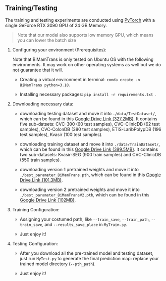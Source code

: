 ## Training/Testing

The training and testing experiments are conducted using [PyTorch](https://github.com/pytorch/pytorch) with 
a single GeForce RTX 3090 GPU of 24 GB Memory.

> Note that our model also supports low memory GPU, which means you can lower the batch size


1. Configuring your environment (Prerequisites):
   
    Note that BiMamTrans is only tested on Ubuntu OS with the following environments. 
    It may work on other operating systems as well but we do not guarantee that it will.
    
    + Creating a virtual environment in terminal: `conda create -n BiMamTrans python=3.10`.
    
    + Installing necessary packages: `pip install -r requirements.txt `.
    
2. Downloading necessary data:

    + downloading testing dataset and move it into `./data/TestDataset/`, 
    which can be found in this [Google Drive Link (327.2MB)](https://drive.google.com/file/d/1Y2z7FD5p5y31vkZwQQomXFRB0HutHyao/view?usp=sharing). It contains five sub-datsets: CVC-300 (60 test samples), CVC-ClinicDB (62 test samples), CVC-ColonDB (380 test samples), ETIS-LaribPolypDB (196 test samples), Kvasir (100 test samples).
    
    + downloading training dataset and move it into `./data/TrainDataset/`, 
    which can be found in this [Google Drive Link (399.5MB)](https://drive.google.com/file/d/13Zij1HbKTn9PKTW9bM19_fXtfQKWdCtD/view?usp=sharing). It contains two sub-datasets: Kvasir-SEG (900 train samples) and CVC-ClinicDB (550 train samples).
    
    + downloading version 1 pretrained weights and move it into `./best_parameter_BiMamTrans.pth`, 
    which can be found in this [Google Drive Link (101.3MB)](https://drive.google.com/file/d/13Zij1HbKTn9PKTW9bM19_fXtfQKWdCtD/view?usp=sharing).
    
    + downloading version 2 pretrained weights and move it into `./best_parameter_BiMamTransV2.pth`, 
    which can be found in this [Google Drive Link (102MB)](https://drive.google.com/file/d/17WAvw_hoXfPZsE7KlKOkFcu2jWuW7L5p/view?usp=sharing).

3. Training Configuration:

    + Assigning your costumed path, like `--train_save`, `--train_path`, `--train_save`, and `--results_save_place` in `MyTrain.py`.
    
    + Just enjoy it!

4. Testing Configuration:

    + After you download all the pre-trained model and testing dataset, just run `MyTest.py` to generate the final prediction map: 
    replace your trained model directory (`--pth_path`).
    
    + Just enjoy it!
